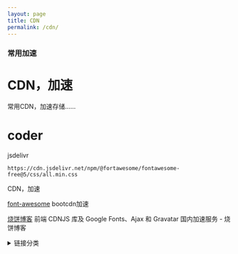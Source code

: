 ```yaml
---
layout: page
title: CDN
permalink: /cdn/
---
```


### 常用加速


# CDN，加速
常用CDN，加速存储......


# coder

jsdelivr

`https://cdn.jsdelivr.net/npm/@fortawesome/fontawesome-free@5/css/all.min.css`



<summary>CDN，加速</summary>

[font-awesome](https://www.bootcdn.cn/font-awesome/) bootcdn加速

[烧饼博客](https://sb.sb/blog/css-cdn/) 前端 CDNJS 库及 Google Fonts、Ajax 和 Gravatar 国内加速服务 - 烧饼博客

<details>
  
<summary>链接分类</summary>

<li><a href="https://use.fontawesome.com/releases/v5.0.12/js/all.js" title="use.fontawesome.com">https://use.fontawesome.com</a>use.fontawesome.com</li>
<li><a href="https://zibaicai.com/pages/chic.html" title="链接注解">chic.html</a>痴人多梦痴人多梦</li>
<li><a href="https://zibaicai.com/pages/chic.html" title="链接注解">chic.html</a>痴人多梦痴人多梦</li>
<li><a href="https://zibaicai.com/pages/chic.html" title="链接注解">chic.html</a>痴人多梦痴人多梦</li>
<img width="300" src="https://laoheshang.github.io/images/safari-pinned-tab.svg" alt="老和尚">
</details>



